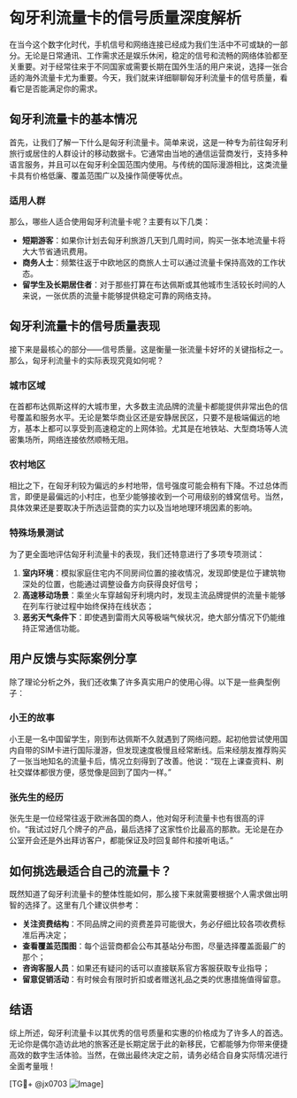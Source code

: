 # 匈牙利流量卡的信号质量深度解析

在当今这个数字化时代，手机信号和网络连接已经成为我们生活中不可或缺的一部分。无论是日常通讯、工作需求还是娱乐休闲，稳定的信号和流畅的网络体验都至关重要。对于经常往来于不同国家或需要长期在国外生活的用户来说，选择一张合适的海外流量卡尤为重要。今天，我们就来详细聊聊匈牙利流量卡的信号质量，看看它是否能满足你的需求。

## 匈牙利流量卡的基本情况

首先，让我们了解一下什么是匈牙利流量卡。简单来说，这是一种专为前往匈牙利旅行或居住的人群设计的移动数据卡。它通常由当地的通信运营商发行，支持多种语言服务，并且可以在匈牙利全国范围内使用。与传统的国际漫游相比，这类流量卡具有价格低廉、覆盖范围广以及操作简便等优点。

### 适用人群

那么，哪些人适合使用匈牙利流量卡呢？主要有以下几类：
- **短期游客**：如果你计划去匈牙利旅游几天到几周时间，购买一张本地流量卡将大大节省通讯费用。
- **商务人士**：频繁往返于中欧地区的商旅人士可以通过流量卡保持高效的工作状态。
- **留学生及长期居住者**：对于那些打算在布达佩斯或其他城市生活较长时间的人来说，一张优质的流量卡能够提供稳定可靠的网络支持。

## 匈牙利流量卡的信号质量表现

接下来是最核心的部分——信号质量。这是衡量一张流量卡好坏的关键指标之一。那么，匈牙利流量卡的实际表现究竟如何呢？

### 城市区域

在首都布达佩斯这样的大城市里，大多数主流品牌的流量卡都能提供非常出色的信号覆盖和服务水平。无论是繁华商业区还是安静居民区，只要不是极端偏远的地方，基本上都可以享受到高速稳定的上网体验。尤其是在地铁站、大型商场等人流密集场所，网络连接依然顺畅无阻。

### 农村地区

相比之下，在匈牙利较为偏远的乡村地带，信号强度可能会稍有下降。不过总体而言，即便是最偏远的小村庄，也至少能够接收到一个可用级别的蜂窝信号。当然，具体效果还是要取决于所选运营商的实力以及当地地理环境因素的影响。

### 特殊场景测试

为了更全面地评估匈牙利流量卡的表现，我们还特意进行了多项专项测试：
1. **室内环境**：模拟家庭住宅内不同房间位置的接收情况，发现即使是位于建筑物深处的位置，也能通过调整设备方向获得良好信号；
2. **高速移动场景**：乘坐火车穿越匈牙利境内时，发现主流品牌提供的流量卡能够在列车行驶过程中始终保持在线状态；
3. **恶劣天气条件下**：即使遇到雷雨大风等极端气候状况，绝大部分情况下仍能维持正常通信功能。

## 用户反馈与实际案例分享

除了理论分析之外，我们还收集了许多真实用户的使用心得。以下是一些典型例子：

### 小王的故事

小王是一名中国留学生，刚到布达佩斯不久就遇到了网络问题。起初他尝试使用国内自带的SIM卡进行国际漫游，但发现速度极慢且经常断线。后来经朋友推荐购买了一张当地知名的流量卡后，情况立刻得到了改善。他说：“现在上课查资料、刷社交媒体都很方便，感觉像是回到了国内一样。”

### 张先生的经历

张先生是一位经常往返于欧洲各国的商人，他对匈牙利流量卡也有很高的评价。“我试过好几个牌子的产品，最后选择了这家性价比最高的那款。无论是在办公室开会还是外出拜访客户，都能保证及时回复邮件和接听电话。”

## 如何挑选最适合自己的流量卡？

既然知道了匈牙利流量卡的整体性能如何，那么接下来就需要根据个人需求做出明智的选择了。这里有几个建议供参考：
- **关注资费结构**：不同品牌之间的资费差异可能很大，务必仔细比较各项收费标准后再决定；
- **查看覆盖范围图**：每个运营商都会公布其基站分布图，尽量选择覆盖面最广的那个；
- **咨询客服人员**：如果还有疑问的话可以直接联系官方客服获取专业指导；
- **留意促销活动**：有时候会有限时折扣或者赠送礼品之类的优惠措施值得留意。

## 结语

综上所述，匈牙利流量卡以其优秀的信号质量和实惠的价格成为了许多人的首选。无论你是偶尔造访此地的旅客还是长期定居于此的新移民，它都能够为你带来便捷高效的数字生活体验。当然，在做出最终决定之前，请务必结合自身实际情况进行全面考量哦！

[TG💪+ @jx0703 ![Image](https://github.com/user-attachments/assets/dbca1d08-cadb-493c-b0ec-ad6f7a83f270)]